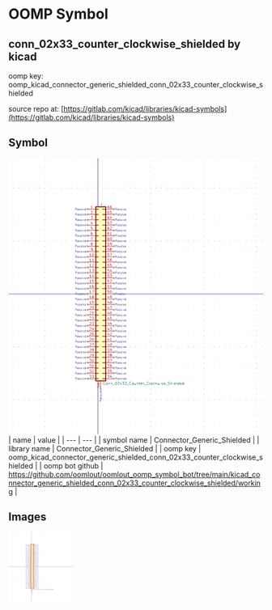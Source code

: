 # OOMP Symbol  
## conn_02x33_counter_clockwise_shielded  by kicad  
  
oomp key: oomp_kicad_connector_generic_shielded_conn_02x33_counter_clockwise_shielded  
  
source repo at: [https://gitlab.com/kicad/libraries/kicad-symbols](https://gitlab.com/kicad/libraries/kicad-symbols)  
## Symbol  
  
[![working.png](working_600.png)](working.png)  
| name | value | 
| --- | --- | 
| symbol name | Connector_Generic_Shielded | 
| library name | Connector_Generic_Shielded | 
| oomp key | oomp_kicad_connector_generic_shielded_conn_02x33_counter_clockwise_shielded | 
| oomp bot github | https://github.com/oomlout/oomlout_oomp_symbol_bot/tree/main/kicad_connector_generic_shielded_conn_02x33_counter_clockwise_shielded/working | 
## Images  
  
[![working.png](working_140.png)](working.png)  
